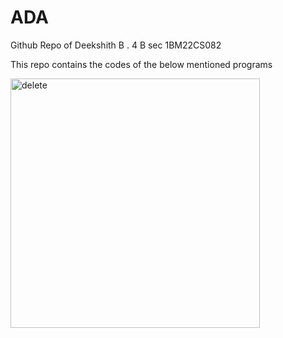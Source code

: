 # ADA 

Github Repo of Deekshith B . 4 B sec 1BM22CS082

This repo contains the codes of the below mentioned programs



<img width="399" alt="delete" src="https://github.com/bdeekshith066/ADA/assets/130782878/f515d985-17df-4e5f-8166-57381c706c65">
